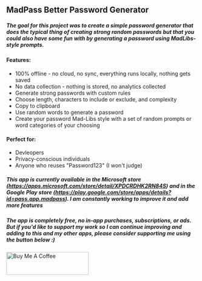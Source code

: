 ## MadPass Better Password Generator

##### The goal for this project was to create a simple password generator that does the typical thing of creating strong random passwords but that you could also have some fun with by generating a password using MadLibs-style prompts. 

#### Features:
* 100% offline - no cloud, no sync, everything runs locally, nothing gets saved
* No data collection - nothing is stored, no analytics collected
* Generate strong passwords with custom rules
* Choose length, characters to include or exclude, and complexity
* Copy to clipboard
* Use random words to generate a password
* Create your password Mad-Libs style with a set of random prompts or word categories of your choosing
  
#### Perfect for:
*  Devleopers
*  Privacy-conscious individuals
*  Anyone who reuses "Password123" (I won't judge)


##### This app is currently available in the Microsoft store (https://apps.microsoft.com/store/detail/XPDCRDHK2RN84S) and in the Google Play store (https://play.google.com/store/apps/details?id=pass.app.madpass). I am constantly working to improve it and add more features

##### The app is completely free, no in-app purchases, subscriptions, or ads. But if you'd like to support my work so I can continue improving and adding to this and my other apps, please consider supporting me using the button below :)

<a href="https://www.buymeacoffee.com/eloliver04x" target="_blank"><img src="https://cdn.buymeacoffee.com/buttons/v2/default-green.png" alt="Buy Me A Coffee" style="height: 60px !important;width: 217px !important;" ></a>
